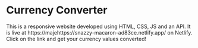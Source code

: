 # Currency Converter
This is a responsive website developed using HTML, CSS, JS and an API. It is live at https://majehttps://snazzy-macaron-ad83ce.netlify.app/ on Netlify. Click on the link and get your currency values converted!
